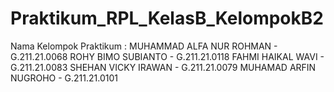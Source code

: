 # Praktikum_RPL_KelasB_KelompokB2

Nama Kelompok Praktikum : 
MUHAMMAD ALFA NUR ROHMAN - G.211.21.0068
ROHY BIMO SUBIANTO - G.211.21.0118
FAHMI HAIKAL WAVI - G.211.21.0083
SHEHAN VICKY IRAWAN - G.211.21.0079
MUHAMAD ARFIN NUGROHO - G.211.21.0101
